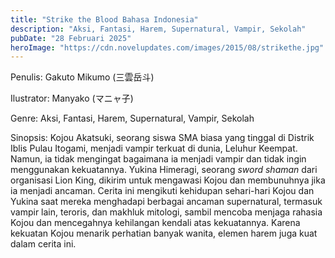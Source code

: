```yaml
---
title: "Strike the Blood Bahasa Indonesia"
description: "Aksi, Fantasi, Harem, Supernatural, Vampir, Sekolah"
pubDate: "28 Februari 2025"
heroImage: "https://cdn.novelupdates.com/images/2015/08/strikethe.jpg"
---
```


Penulis: Gakuto Mikumo (三雲岳斗)

Ilustrator: Manyako (マニャ子)

Genre: Aksi, Fantasi, Harem, Supernatural, Vampir, Sekolah

Sinopsis: Kojou Akatsuki, seorang siswa SMA biasa yang tinggal di Distrik Iblis Pulau Itogami, menjadi vampir terkuat di dunia, Leluhur Keempat. Namun, ia tidak mengingat bagaimana ia menjadi vampir dan tidak ingin menggunakan kekuatannya. Yukina Himeragi, seorang *sword shaman* dari organisasi Lion King, dikirim untuk mengawasi Kojou dan membunuhnya jika ia menjadi ancaman. Cerita ini mengikuti kehidupan sehari-hari Kojou dan Yukina saat mereka menghadapi berbagai ancaman supernatural, termasuk vampir lain, teroris, dan makhluk mitologi, sambil mencoba menjaga rahasia Kojou dan mencegahnya kehilangan kendali atas kekuatannya. Karena kekuatan Kojou menarik perhatian banyak wanita, elemen harem juga kuat dalam cerita ini.
